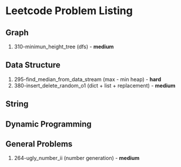 # Leetcode Problem Listing

## Graph
1. 310-minimun_height_tree (dfs) - **medium**

## Data Structure
1. 295-find_median_from_data_stream (max - min heap) - **hard**
2. 380-insert_delete_random_o1 (dict + list + replacement) - **medium**

## String

## Dynamic Programming

## General Problems
1. 264-ugly_number_ii (number generation) - **medium**